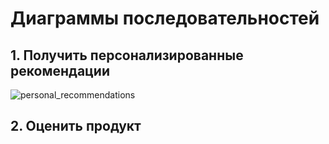 # Диаграммы последовательностей
## 1. Получить персонализированные рекомендации
![personal_recommendations](https://github.com/L1ttl3S1st3r/wannait/blob/master/Documents/Design/Sequence/sequence_recom.jpeg)
## 2. Оценить продукт
![]()
